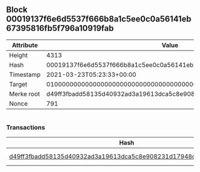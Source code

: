 ## Block 00019137f6e6d5537f666b8a1c5ee0c0a56141eb67395816fb5f796a10919fab

Attribute | Value
--- | ---
Height | 4313
Hash | 00019137f6e6d5537f666b8a1c5ee0c0a56141eb67395816fb5f796a10919fab
Timestamp | 2021-03-23T05:23:33+00:00
Target | 0100000000000000000000000000000000000000000000000000000000000000
Merke root | d49ff3fbadd58135d40932ad3a19613dca5c8e908231d17948d8c448ab34a091
Nonce | 791

```

```

### Transactions

Hash | Amount
--- | ---
[d49ff3fbadd58135d40932ad3a19613dca5c8e908231d17948d8c448ab34a091](d49ff3fbadd58135d40932ad3a19613dca5c8e908231d17948d8c448ab34a091.md) | 10.00000000 SKEPTI 
